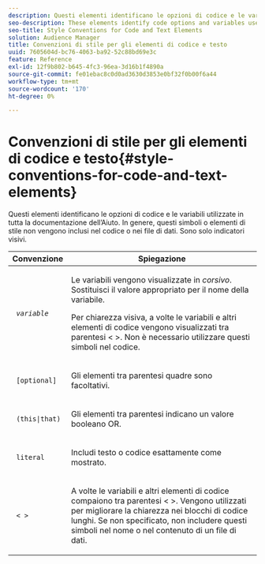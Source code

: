 ```yaml
---
description: Questi elementi identificano le opzioni di codice e le variabili utilizzate in tutta la documentazione dell’Aiuto. In genere, questi simboli o elementi di stile non vengono inclusi nel codice o nei file di dati. Sono solo indicatori visivi.
seo-description: These elements identify code options and variables used throughout the help documentation. Generally, you would not include these symbols or style elements in your code or data files. They're visual indicators only.
seo-title: Style Conventions for Code and Text Elements
solution: Audience Manager
title: Convenzioni di stile per gli elementi di codice e testo
uuid: 7605604d-bc76-4063-ba92-52c88bd69e3c
feature: Reference
exl-id: 12f9b802-b645-4fc3-96ea-3d16b1f4890a
source-git-commit: fe01ebac8c0d0ad3630d3853e0bf32f0b00f6a44
workflow-type: tm+mt
source-wordcount: '170'
ht-degree: 0%

---
```


# Convenzioni di stile per gli elementi di codice e testo{#style-conventions-for-code-and-text-elements}

Questi elementi identificano le opzioni di codice e le variabili utilizzate in tutta la documentazione dell’Aiuto. In genere, questi simboli o elementi di stile non vengono inclusi nel codice o nei file di dati. Sono solo indicatori visivi.

<table id="table_EBEF9490D90041BD8B7ABE3AF1AF35B6"> 
 <thead> 
  <tr> 
   <th colname="col1" class="entry"> Convenzione </th> 
   <th colname="col2" class="entry"> Spiegazione </th> 
  </tr> 
 </thead>
 <tbody> 
  <tr> 
   <td colname="col1"> <p> <code> <i>variable</i> </code> </p> </td> 
   <td colname="col2"> <p>Le variabili vengono visualizzate in <i>corsivo</i>. Sostituisci il valore appropriato per il nome della variabile. </p> <p>Per chiarezza visiva, a volte le variabili e altri elementi di codice vengono visualizzati tra parentesi &lt; &gt;. Non è necessario utilizzare questi simboli nel codice. </p> </td> 
  </tr> 
  <tr> 
   <td colname="col1"> <p> <code> [optional]</code> </p> </td> 
   <td colname="col2"> <p>Gli elementi tra parentesi quadre sono facoltativi. </p> </td> 
  </tr> 
  <tr> 
   <td colname="col1"> <p> <code> (this|that) </code> </p> </td> 
   <td colname="col2"> <p>Gli elementi tra parentesi indicano un valore booleano <span class="wintitle"> OR</span>. </p> </td> 
  </tr> 
  <tr> 
   <td colname="col1"> <p> <code> literal</code> </p> </td> 
   <td colname="col2"> <p>Includi testo o codice esattamente come mostrato. </p> </td> 
  </tr> 
  <tr> 
   <td colname="col1"> <p> <code> &lt; &gt;</code> </p> </td> 
   <td colname="col2"> <p>A volte le variabili e altri elementi di codice compaiono tra parentesi &lt; &gt;. Vengono utilizzati per migliorare la chiarezza nei blocchi di codice lunghi. Se non specificato, non includere questi simboli nel nome o nel contenuto di un file di dati. </p> </td> 
  </tr> 
 </tbody> 
</table>
